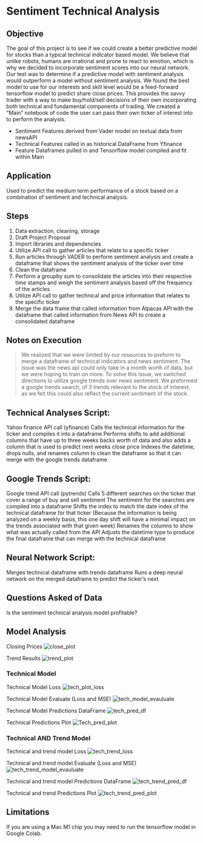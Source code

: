 # Sentiment Technical Analysis



## Objective
The goal of this project is to see if we could create a better predictive model for stocks than a typical technical indicator based model. We believe that unlike robots, humans are irrational and prone to react to emotion, which is why we decided to incorporate sentiment scores into our neural network. Our test was to determine if a predictive model with sentiment analysis would outperform a model without sentiment analysis. We found the best model to use for our interests and skill level would be a feed-forward tensorflow model to predict share close prices. This provides the savvy trader with a way to make buy/hold/sell decisions of their own incorporating both technical and fundamental components of trading. We created a “Main” notebook of code the user can pass their own ticker of interest into to perform the analysis. 

- Sentiment Features derived from Vader model on textual data from newsAPI
- Technical Features called in as historical DataFrame from Yfinance
- Feature Dataframes pulled in and Tensorflow model compiled and fit within Main

## Application 
Used to predict the medium term performance of a stock based on a combination of sentiment and technical analysis.

## Steps
1. Data extraction, cleaning, storage
2. Draft Project Proposal
3. Import libraries and dependencies
4. Utilize API call to gather articles that relate to a specific ticker
5. Run articles through VADER to perform sentiment analysis and create a dataframe that shows the sentiment analysis of the ticker over time
6. Clean the dataframe
7. Perform a groupby sum to consolidate the articles into their respective time stamps and weigh the sentiment analysis based off the frequency of the articles
8. Utilize API call to gather technical and price information that relates to the specific ticker
9. Merge the data frame that called information from Alpacas API with the dataframe that called information from News API to create a consolidated dataframe

## Notes on Execution

> We realized that we were limited by our resources to preform to merge a dataframe of technical indicators and news sentiment. The issue was the news api could only take in a month worth of data, but we were hoping to train on more. To solve this issue, we switched directions to utilize google trends over news sentiment. We preformed a google trends search, of 3 trends relevant to the stock of interest, as we felt this could also reflect the current sentiment of the stock.

## Technical Analyses Script:

Yahoo finance API call (yfinance)
Calls the technical information for the ticker and compiles it into a dataframe
Performs shifts to add additional columns that have up to three weeks backs worth of data and also adds a column that is used to predict next weeks close price
Indexes the datetime, drops nulls, and renames column to clean the dataframe so that it can merge with the google trends dataframe

## Google Trends Script:

Google trend API call (pytrends)
Calls 5 different searches on the ticker that cover a range of buy and sell sentiment
The sentiment for the searches are compiled into a dataframe
Shifts the index to match the date index of the technical dataframe for that ticker (Because the information is being analyzed on a weekly basis, this one day shift will have a minimal impact on the trends associated with that given week)
Renames the columns to show what was actually called from the API
Adjusts the datetime type to produce the final dataframe that can merge with the technical dataframe

## Neural Network Script:

Merges technical dataframe with trends dataframe
Runs a deep neural network on the merged dataframe to predict the ticker’s next

## Questions Asked of Data
Is the sentiment technical analysis model profitable?

## Model Analysis

Closing Prices
![close_plot](Images/close_plot.png)

Trend Results
![trend_plot](Images/trend_plot.png)

### Technical Model

Technical Model Loss
![tech_plot_loss](Images/tech_plot_loss.png)

Technical Model Evaluate (Loss and MSE)
![tech_model_evauluate](Images/tech_model_evaluate.png)

Technical Model Predictions DataFrame
![tech_pred_df](Images/tech_pred_df.png)

Technical Predictions Plot
![Tech_pred_plot](Images/tech_pred_plot.png)

### Technical AND Trend Model

Technical and trend model Loss
![tech_trend_loss](Images/tech_trend_loss.png)

Technical and trend model Evaluate (Loss and MSE)
![tech_trend_model_evauluate](Images/tech_trend_model_evaluate.png)

Technical and trend model Predictions DataFrame
![tech_trend_pred_df](Images/tech_trend_pred_df.png)

Technical and trend Predictions Plot
![tech_trend_pred_plot](Images/tech_trend_pred_plot.png)

## Limitations
If you are using a Mac M1 chip you may need to run the tensorflow model in Google Colab.
